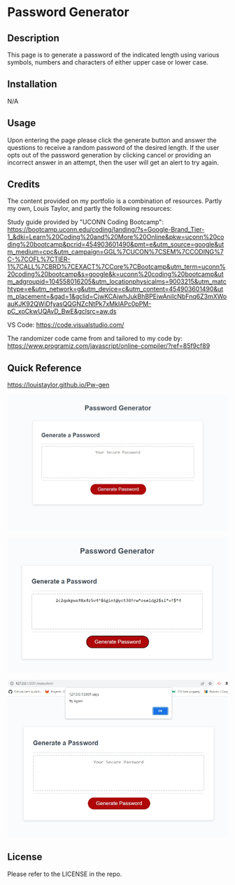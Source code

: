# Password Generator

## Description

This page is to generate a password of the indicated length using various symbols, numbers and characters of either upper case or lower case.

## Installation

N/A

## Usage

Upon entering the page please click the generate button and answer the questions to receive a random password of the desired length. If the user opts out of the password generation by clicking cancel or providing an incorrect answer in an attempt, then the user will get an alert to try again. 

## Credits

The content provided on my portfolio is a combination of resources. Partly my own, Louis Taylor, and partly the following resources: 

Study guide provided by "UCONN Coding Bootcamp": https://bootcamp.uconn.edu/coding/landing/?s=Google-Brand_Tier-1_&dki=Learn%20Coding%20and%20More%20Online&pkw=uconn%20coding%20bootcamp&pcrid=454903601490&pmt=e&utm_source=google&utm_medium=cpc&utm_campaign=GGL%7CUCON%7CSEM%7CCODING%7C-%7COFL%7CTIER-1%7CALL%7CBRD%7CEXACT%7CCore%7CBootcamp&utm_term=uconn%20coding%20bootcamp&s=google&k=uconn%20coding%20bootcamp&utm_adgroupid=104558016205&utm_locationphysicalms=9003215&utm_matchtype=e&utm_network=g&utm_device=c&utm_content=454903601490&utm_placement=&gad=1&gclid=CjwKCAjwhJukBhBPEiwAniIcNbFnq6Z3mXWoauKJK92QWiDfyasQQGNZcNtPk7xMkIAPc0pPM-pC_xoCkwUQAvD_BwE&gclsrc=aw.ds

VS Code: https://code.visualstudio.com/

The randomizer code came from and tailored to my code by: https://www.programiz.com/javascript/online-compiler/?ref=85f9cf89

## Quick Reference

https://louistaylor.github.io/Pw-gen

![Picture of the page before the password has been generated](./Images/before-input.jpg)

![Picture of the new password after input selction](./Images/after-input.jpg)

![Picture of the message after an incorrect input](./Images/fail-input.jpg)


## License

Please refer to the LICENSE in the repo.
